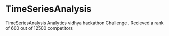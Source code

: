 # TimeSeriesAnalysis
TimeSeriesAnalysis Analytics vidhya hackathon Challenge . Recieved a rank of 600 out of 12500 competitors
